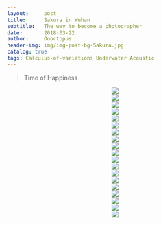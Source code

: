 ```yaml
---
layout:     post
title:      Sakura in Wuhan 
subtitle:   The way to become a photographer
date:       2018-03-22
author:     Oooctopus
header-img: img/img-post-bg-Sakura.jpg
catalog: true
tags: Calculus-of-variations Underwater Acoustic
---
```


> Time of Happiness

<script type="text/javascript" async src="https://cdn.mathjax.org/mathjax/latest/MathJax.js?config=TeX-MML-AM_CHTML"> </script>

<script type="text/javascript" src="http://www.xiami.com/widget/player-multi?uid=354334468&sid=1770615774,&width=200&height=200&mainColor=FF8719&backColor=494949&autoplay=1&mode=js"></script>
<center> <img src="/img/20180322-Sakura-1.JPG" /> </center>
<center> <img src="/img/20180322-Sakura-2.JPG" /> </center>
<center> <img src="/img/20180322-Sakura-3.JPG" /> </center>
<center> <img src="/img/20180322-Sakura-4.JPG" /> </center>
<center> <img src="/img/20180322-Sakura-5.JPG" /> </center>
<center> <img src="/img/20180322-Sakura-6.JPG" /> </center>
<center> <img src="/img/20180322-Sakura-7.JPG" /> </center>
<center> <img src="/img/20180322-Sakura-8.JPG" /> </center>
<center> <img src="/img/20180322-Sakura-9.JPG" /> </center>
<center> <img src="/img/20180322-Sakura-10.JPG" /> </center>
<center> <img src="/img/20180322-Sakura-11.JPG" /> </center>
<center> <img src="/img/20180322-Sakura-12.JPG" /> </center>
<center> <img src="/img/20180322-Sakura-13.JPG" /> </center>
<center> <img src="/img/20180322-Sakura-14.JPG" /> </center>
<center> <img src="/img/20180322-Sakura-15.JPG" /> </center>
<center> <img src="/img/20180322-Sakura-16.JPG" /> </center>
<center> <img src="/img/20180322-Sakura-17.JPG" /> </center>
<center> <img src="/img/20180322-Sakura-18.JPG" /> </center>
<center> <img src="/img/20180322-Sakura-19.JPG" /> </center>


